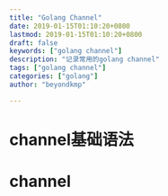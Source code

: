 ```yaml
---
title: "Golang Channel"
date: 2019-01-15T01:10:20+0800
lastmod: 2019-01-15T01:10:20+0800
draft: false
keywords: ["golang channel"]
description: "记录常用的golang channel"
tags: ["golang channel"]
categories: ["golang"]
author: "beyondkmp"

---
```


# channel基础语法
# channel


<!--more-->
